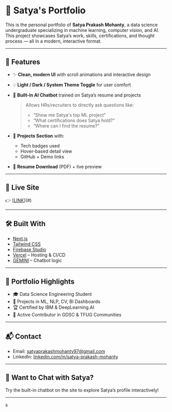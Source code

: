 # 🚀 Satya's Portfolio

This is the personal portfolio of **Satya Prakash Mohanty**, a data science undergraduate specializing in machine learning, computer vision, and AI. This project showcases Satya’s work, skills, certifications, and thought process — all in a modern, interactive format.

---

## 🧠 Features

- ✨ **Clean, modern UI** with scroll animations and interactive design
- 💡 **Light / Dark / System Theme Toggle** for user comfort
- 💬 **Built-in AI Chatbot** trained on Satya’s resume and projects  
  > Allows HRs/recruiters to directly ask questions like:
  > - “Show me Satya's top ML project”
  > - “What certifications does Satya hold?”
  > - “Where can I find the resume?”

- 📁 **Projects Section** with:
  - Tech badges used
  - Hover-based detail view
  - GitHub + Demo links

- 📄 **Resume Download** (PDF) + live preview

---

## 📍 Live Site

👉 [[LINK](https://satyaprakashmohanty.vercel.app/)](#) 


---

## 🛠️ Built With

- [Next.js](https://nextjs.org/)
- [Tailwind CSS](https://tailwindcss.com/)
- [Firebase Studio](https://firebase.google.com/)
- [Vercel](https://vercel.com/) – Hosting & CI/CD
- [GEMINI]((https://gemini.google.com/app)) – Chatbot logic

---

## 📌 Portfolio Highlights

- 🎓 Data Science Engineering Student  
- 🧠 Projects in ML, NLP, CV, BI Dashboards  
- 🏆 Certified by IBM & DeepLearning.AI  
- 🧩 Active Contributor in GDSC & TFUG Communities

---

## 📬 Contact

- Email: [satyaprakashmohanty97@gmail.com](mailto:satyaprakashmohanty97@gmail.com)  
- LinkedIn: [linkedin.com/in/satya-prakash-mohanty](https://linkedin.com/in/satya-prakash-mohanty)

---

## 🤖 Want to Chat with Satya?

Try the built-in chatbot on the site to explore Satya’s profile interactively!

---

s
